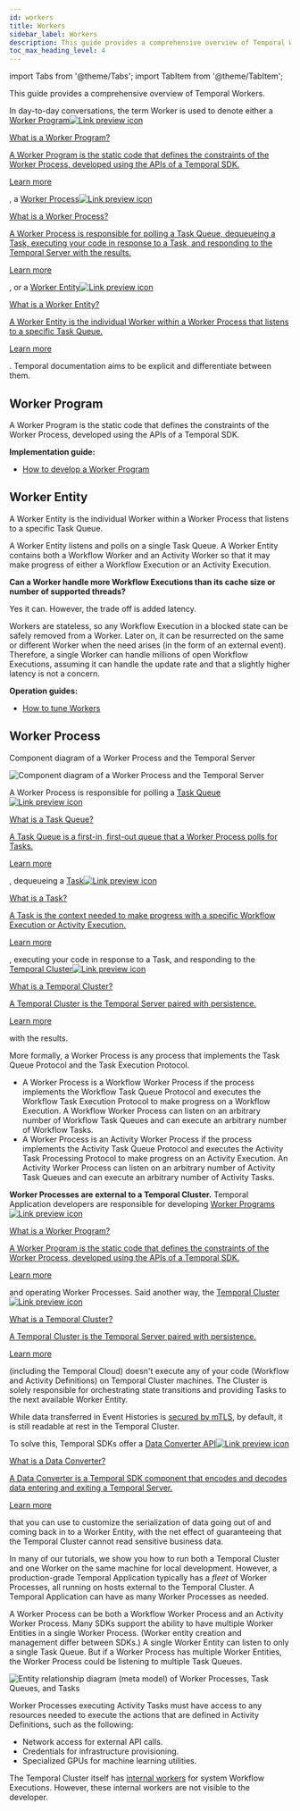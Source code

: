 ```yaml
---
id: workers
title: Workers
sidebar_label: Workers
description: This guide provides a comprehensive overview of Temporal Workers.
toc_max_heading_level: 4
---
```


<!-- THIS FILE IS GENERATED. DO NOT EDIT THIS FILE DIRECTLY -->

import Tabs from '@theme/Tabs';
import TabItem from '@theme/TabItem';

This guide provides a comprehensive overview of Temporal Workers.

In day-to-day conversations, the term Worker is used to denote either a <a class="tdlp" href="#worker-program">Worker Program<span class="tdlpiw"><img src="/img/link-preview-icon.svg" alt="Link preview icon" /></span><div class="tdlpc"><p class="tdlppt">What is a Worker Program?</p><p class="tdlppd">A Worker Program is the static code that defines the constraints of the Worker Process, developed using the APIs of a Temporal SDK.</p><p class="tdlplm"><a class="tdlplma" href="#worker-program">Learn more</a></p></div></a>, a <a class="tdlp" href="#worker-process">Worker Process<span class="tdlpiw"><img src="/img/link-preview-icon.svg" alt="Link preview icon" /></span><div class="tdlpc"><p class="tdlppt">What is a Worker Process?</p><p class="tdlppd">A Worker Process is responsible for polling a Task Queue, dequeueing a Task, executing your code in response to a Task, and responding to the Temporal Server with the results.</p><p class="tdlplm"><a class="tdlplma" href="#worker-process">Learn more</a></p></div></a>, or a <a class="tdlp" href="#worker-entity">Worker Entity<span class="tdlpiw"><img src="/img/link-preview-icon.svg" alt="Link preview icon" /></span><div class="tdlpc"><p class="tdlppt">What is a Worker Entity?</p><p class="tdlppd">A Worker Entity is the individual Worker within a Worker Process that listens to a specific Task Queue.</p><p class="tdlplm"><a class="tdlplma" href="#worker-entity">Learn more</a></p></div></a>.
Temporal documentation aims to be explicit and differentiate between them.

## Worker Program

A Worker Program is the static code that defines the constraints of the Worker Process, developed using the APIs of a Temporal SDK.

**Implementation guide:**

- [How to develop a Worker Program](/application-development/foundations#run-worker-processes)

## Worker Entity

A Worker Entity is the individual Worker within a Worker Process that listens to a specific Task Queue.

A Worker Entity listens and polls on a single Task Queue.
A Worker Entity contains both a Workflow Worker and an Activity Worker so that it may make progress of either a Workflow Execution or an Activity Execution.

**Can a Worker handle more Workflow Executions than its cache size or number of supported threads?**

Yes it can.
However, the trade off is added latency.

Workers are stateless, so any Workflow Execution in a blocked state can be safely removed from a Worker.
Later on, it can be resurrected on the same or different Worker when the need arises (in the form of an external event).
Therefore, a single Worker can handle millions of open Workflow Executions, assuming it can handle the update rate and that a slightly higher latency is not a concern.

**Operation guides:**

- [How to tune Workers](/application-development/worker-performance)

## Worker Process

<div class="tdiw"><div class="tditw"><p class="tdit">Component diagram of a Worker Process and the Temporal Server</p></div><div class="tdiiw"><img class="tdi" src="/diagrams/worker-and-server-component.svg" alt="Component diagram of a Worker Process and the Temporal Server" /></div></div>

A Worker Process is responsible for polling a <a class="tdlp" href="/tasks#task-queue">Task Queue<span class="tdlpiw"><img src="/img/link-preview-icon.svg" alt="Link preview icon" /></span><div class="tdlpc"><p class="tdlppt">What is a Task Queue?</p><p class="tdlppd">A Task Queue is a first-in, first-out queue that a Worker Process polls for Tasks.</p><p class="tdlplm"><a class="tdlplma" href="/tasks#task-queue">Learn more</a></p></div></a>, dequeueing a <a class="tdlp" href="/tasks#">Task<span class="tdlpiw"><img src="/img/link-preview-icon.svg" alt="Link preview icon" /></span><div class="tdlpc"><p class="tdlppt">What is a Task?</p><p class="tdlppd">A Task is the context needed to make progress with a specific Workflow Execution or Activity Execution.</p><p class="tdlplm"><a class="tdlplma" href="/tasks#">Learn more</a></p></div></a>, executing your code in response to a Task, and responding to the <a class="tdlp" href="/clusters#">Temporal Cluster<span class="tdlpiw"><img src="/img/link-preview-icon.svg" alt="Link preview icon" /></span><div class="tdlpc"><p class="tdlppt">What is a Temporal Cluster?</p><p class="tdlppd">A Temporal Cluster is the Temporal Server paired with persistence.</p><p class="tdlplm"><a class="tdlplma" href="/clusters#">Learn more</a></p></div></a> with the results.

More formally, a Worker Process is any process that implements the Task Queue Protocol and the Task Execution Protocol.

- A Worker Process is a Workflow Worker Process if the process implements the Workflow Task Queue Protocol and executes the Workflow Task Execution Protocol to make progress on a Workflow Execution.
  A Workflow Worker Process can listen on an arbitrary number of Workflow Task Queues and can execute an arbitrary number of Workflow Tasks.
- A Worker Process is an Activity Worker Process if the process implements the Activity Task Queue Protocol and executes the Activity Task Processing Protocol to make progress on an Activity Execution.
  An Activity Worker Process can listen on an arbitrary number of Activity Task Queues and can execute an arbitrary number of Activity Tasks.

**Worker Processes are external to a Temporal Cluster.**
Temporal Application developers are responsible for developing <a class="tdlp" href="#worker-program">Worker Programs<span class="tdlpiw"><img src="/img/link-preview-icon.svg" alt="Link preview icon" /></span><div class="tdlpc"><p class="tdlppt">What is a Worker Program?</p><p class="tdlppd">A Worker Program is the static code that defines the constraints of the Worker Process, developed using the APIs of a Temporal SDK.</p><p class="tdlplm"><a class="tdlplma" href="#worker-program">Learn more</a></p></div></a> and operating Worker Processes.
Said another way, the <a class="tdlp" href="/clusters#">Temporal Cluster<span class="tdlpiw"><img src="/img/link-preview-icon.svg" alt="Link preview icon" /></span><div class="tdlpc"><p class="tdlppt">What is a Temporal Cluster?</p><p class="tdlppd">A Temporal Cluster is the Temporal Server paired with persistence.</p><p class="tdlplm"><a class="tdlplma" href="/clusters#">Learn more</a></p></div></a> (including the Temporal Cloud) doesn't execute any of your code (Workflow and Activity Definitions) on Temporal Cluster machines. The Cluster is solely responsible for orchestrating state transitions and providing Tasks to the next available Worker Entity.

While data transferred in Event Histories is [secured by mTLS](/security/#encryption-of-network-traffic), by default, it is still readable at rest in the Temporal Cluster.

To solve this, Temporal SDKs offer a <a class="tdlp" href="/security#data-converter">Data Converter API<span class="tdlpiw"><img src="/img/link-preview-icon.svg" alt="Link preview icon" /></span><div class="tdlpc"><p class="tdlppt">What is a Data Converter?</p><p class="tdlppd">A Data Converter is a Temporal SDK component that encodes and decodes data entering and exiting a Temporal Server.</p><p class="tdlplm"><a class="tdlplma" href="/security#data-converter">Learn more</a></p></div></a> that you can use to customize the serialization of data going out of and coming back in to a Worker Entity, with the net effect of guaranteeing that the Temporal Cluster cannot read sensitive business data.

In many of our tutorials, we show you how to run both a Temporal Cluster and one Worker on the same machine for local development.
However, a production-grade Temporal Application typically has a _fleet_ of Worker Processes, all running on hosts external to the Temporal Cluster.
A Temporal Application can have as many Worker Processes as needed.

A Worker Process can be both a Workflow Worker Process and an Activity Worker Process.
Many SDKs support the ability to have multiple Worker Entities in a single Worker Process.
(Worker entity creation and management differ between SDKs.)
A single Worker Entity can listen to only a single Task Queue.
But if a Worker Process has multiple Worker Entities, the Worker Process could be listening to multiple Task Queues.

![Entity relationship diagram (meta model) of Worker Processes, Task Queues, and Tasks](/diagrams/worker-and-server-entity-relationship.svg)

Worker Processes executing Activity Tasks must have access to any resources needed to execute the actions that are defined in Activity Definitions, such as the following:

- Network access for external API calls.
- Credentials for infrastructure provisioning.
- Specialized GPUs for machine learning utilities.

The Temporal Cluster itself has [internal workers](https://temporal.io/blog/workflow-engine-principles/#system-workflows-1910) for system Workflow Executions.
However, these internal workers are not visible to the developer.

